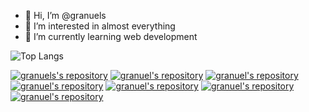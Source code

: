 - 👋 Hi, I’m @granuels
- 👀 I’m interested in almost everything
- 🌱 I’m currently learning web development

![Top Langs](https://github-readme-stats.vercel.app/api/top-langs/?username=granuels&size_weight=0.5&count_weight=0.5&layout=compact&theme=midnight-purple)


[![granuels's repository](https://github-readme-stats.vercel.app/api/pin/?username=granuels&repo=Whatsapp-Bot&show_owner=true&repo=github-readme-stats)](https://github.com/granuels/Whatsapp-Bot)
[![granuel's repository](https://github-readme-stats.vercel.app/api/pin/?username=granuels&repo=Chrome-Extension&show_owner=true&theme=radical)](https://github.com/granuels/Chrome-Extension)
[![granuel's repository](https://github-readme-stats.vercel.app/api/pin/?username=granuels&repo=DrumKit&show_owner=true&theme=radical)](https://github.com/granuels/DrumKit)
[![granuel's repository](https://github-readme-stats.vercel.app/api/pin/?username=granuels&repo=WeatherApp&show_owner=true&theme=radical)](https://github.com/granuels/WeatherApp)
[![granuel's repository](https://github-readme-stats.vercel.app/api/pin/?username=granuels&repo=DarkArt&show_owner=true&theme=radical)](https://github.com/granuels/DarKArt)
[![granuel's repository](https://github-readme-stats.vercel.app/api/pin/?username=granuels&repo=newb&show_owner=true&theme=radical)](https://github.com/granuels/newb)
[![granuel's repository](https://github-readme-stats.vercel.app/api/pin/?username=granuels&repo=SATAN&show_owner=true&theme=radical)](https://github.com/granuels/SATAN)

<!---
granuels/granuels is a ✨ special ✨ repository because its `README.md` (this file) appears on your GitHub profile.
You can click the Preview link to take a look at your changes.
--->
